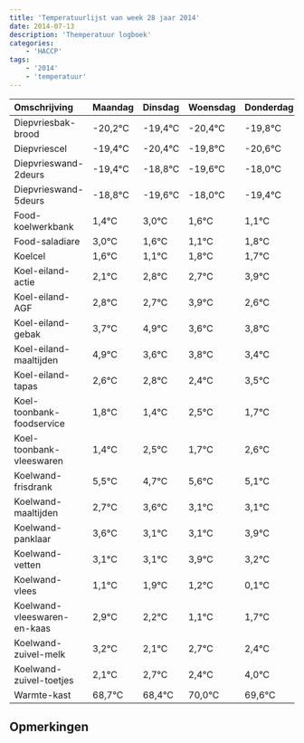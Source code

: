 ```yaml
---
title: 'Temperatuurlijst van week 28 jaar 2014'
date: 2014-07-13
description: 'Themperatuur logboek'
categories:
    - 'HACCP'
tags:
    - '2014'
    - 'temperatuur'
---
```

|Omschrijving|Maandag|Dinsdag|Woensdag|Donderdag|Vrijdag|Zaterdag|Zondag|
|:---|:---|:---|:---|:---|:---|:---|:---|
|Diepvriesbak-brood|-20,2°C|-19,4°C|-20,4°C|-19,8°C|-20,6°C|-19,0°C|-20,4°C|
|Diepvriescel|-19,4°C|-20,4°C|-19,8°C|-20,6°C|-19,0°C|-20,4°C|-20,9°C|
|Diepvrieswand-2deurs|-19,4°C|-18,8°C|-19,6°C|-18,0°C|-19,4°C|-19,9°C|-19,2°C|
|Diepvrieswand-5deurs|-18,8°C|-19,6°C|-18,0°C|-19,4°C|-19,9°C|-19,2°C|-19,3°C|
|Food-koelwerkbank|1,4°C|3,0°C|1,6°C|1,1°C|1,8°C|1,7°C|2,9°C|
|Food-saladiare|3,0°C|1,6°C|1,1°C|1,8°C|1,7°C|2,9°C|1,6°C|
|Koelcel|1,6°C|1,1°C|1,8°C|1,7°C|2,9°C|1,6°C|1,8°C|
|Koel-eiland-actie|2,1°C|2,8°C|2,7°C|3,9°C|2,6°C|2,8°C|2,4°C|
|Koel-eiland-AGF|2,8°C|2,7°C|3,9°C|2,6°C|2,8°C|2,4°C|3,5°C|
|Koel-eiland-gebak|3,7°C|4,9°C|3,6°C|3,8°C|3,4°C|4,5°C|3,7°C|
|Koel-eiland-maaltijden|4,9°C|3,6°C|3,8°C|3,4°C|4,5°C|3,7°C|4,6°C|
|Koel-eiland-tapas|2,6°C|2,8°C|2,4°C|3,5°C|2,7°C|3,6°C|3,1°C|
|Koel-toonbank-foodservice|1,8°C|1,4°C|2,5°C|1,7°C|2,6°C|2,1°C|2,1°C|
|Koel-toonbank-vleeswaren|1,4°C|2,5°C|1,7°C|2,6°C|2,1°C|2,1°C|2,9°C|
|Koelwand-frisdrank|5,5°C|4,7°C|5,6°C|5,1°C|5,1°C|5,9°C|5,2°C|
|Koelwand-maaltijden|2,7°C|3,6°C|3,1°C|3,1°C|3,9°C|3,2°C|2,1°C|
|Koelwand-panklaar|3,6°C|3,1°C|3,1°C|3,9°C|3,2°C|2,1°C|2,7°C|
|Koelwand-vetten|3,1°C|3,1°C|3,9°C|3,2°C|2,1°C|2,7°C|2,4°C|
|Koelwand-vlees|1,1°C|1,9°C|1,2°C|0,1°C|0,7°C|0,4°C|2,0°C|
|Koelwand-vleeswaren-en-kaas|2,9°C|2,2°C|1,1°C|1,7°C|1,4°C|3,0°C|2,6°C|
|Koelwand-zuivel-melk|3,2°C|2,1°C|2,7°C|2,4°C|4,0°C|3,6°C|2,6°C|
|Koelwand-zuivel-toetjes|2,1°C|2,7°C|2,4°C|4,0°C|3,6°C|2,6°C|3,5°C|
|Warmte-kast|68,7°C|68,4°C|70,0°C|69,6°C|68,6°C|69,5°C|68,1°C|

## Opmerkingen



